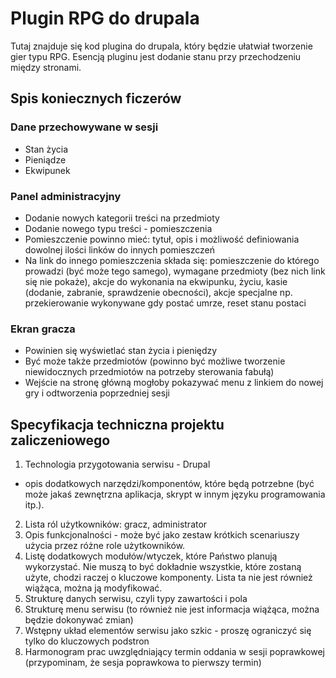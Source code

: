 # Plugin RPG do drupala

Tutaj znajduje się kod plugina do drupala, który będzie ułatwiał tworzenie gier typu RPG. Esencją pluginu jest dodanie stanu przy przechodzeniu między stronami.

## Spis koniecznych ficzerów

### Dane przechowywane w sesji

* Stan życia
* Pieniądze
* Ekwipunek

### Panel administracyjny

* Dodanie nowych kategorii treści na przedmioty
* Dodanie nowego typu treści - pomieszczenia
* Pomieszczenie powinno mieć: tytuł, opis i możliwość definiowania dowolnej ilości linków do innych pomieszczeń
* Na link do innego pomieszczenia składa się: pomieszczenie do którego prowadzi (być może tego samego), wymagane przedmioty (bez nich link się nie pokaże), akcje do wykonania na ekwipunku, życiu, kasie (dodanie, zabranie, sprawdzenie obecności), akcje specjalne np. przekierowanie wykonywane gdy postać umrze, reset stanu postaci

### Ekran gracza

* Powinien się wyświetlać stan życia i pieniędzy
* Być może także przedmiotów (powinno być możliwe tworzenie niewidocznych przedmiotów na potrzeby sterowania fabułą)
* Wejście na stronę główną mogłoby pokazywać menu z linkiem do nowej gry i odtworzenia poprzedniej sesji

## Specyfikacja techniczna projektu zaliczeniowego

1. Technologia przygotowania serwisu - Drupal
  * opis dodatkowych narzędzi/komponentów, które będą potrzebne (być może jakaś zewnętrzna aplikacja, skrypt w innym języku programowania itp.).
2. Lista ról użytkowników: gracz, administrator
3. Opis funkcjonalności - może być jako zestaw krótkich scenariuszy użycia przez różne role użytkowników.
4. Listę dodatkowych modułów/wtyczek, które Państwo planują wykorzystać. Nie muszą to być dokładnie wszystkie, które zostaną użyte, chodzi raczej o kluczowe komponenty. Lista ta nie jest również wiążąca, można ją modyfikować.
5. Strukturę danych serwisu, czyli typy zawartości i pola
6. Strukturę menu serwisu (to również nie jest informacja wiążąca, można będzie dokonywać zmian)
7. Wstępny układ elementów serwisu jako szkic - proszę ograniczyć się tylko do kluczowych podstron
8. Harmonogram prac uwzględniający termin oddania w sesji poprawkowej (przypominam, że sesja poprawkowa to pierwszy termin)
